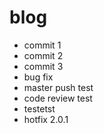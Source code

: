# blog

 - commit 1
 - commit 2
 - commit 3
 - bug fix
 - master push test
 - code review test
 - testetst
 - hotfix 2.0.1
